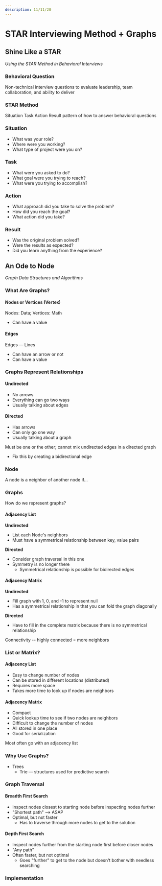 ```yaml
---
description: 11/11/20
---
```


# STAR Interviewing Method + Graphs

## Shine Like a STAR

_Using the STAR Method in Behavioral Interviews_

### Behavioral Question

Non-technical interview questions to evaluate leadership, team collaboration, and ability to deliver

### STAR Method

Situation Task Action Result pattern of how to answer behavioral questions

### Situation

* What was your role?
* Where were you working?
* What type of project were you on?

### Task

* What were you asked to do?
* What goal were you trying to reach?
* What were you trying to accomplish?

### Action

* What approach did you take to solve the problem?
* How did you reach the goal?
* What action did you take?

### Result

* Was the original problem solved?
* Were the results as expected?
* Did you learn anything from the experience?

## An Ode to Node

_Graph Data Structures and Algorithms_

### What Are Graphs?

#### Nodes or Vertices \(Vertex\)

Nodes: Data; Vertices: Math

* Can have a value

#### Edges

Edges — Lines

* Can have an arrow or not
* Can have a value

### Graphs Represent Relationships

#### Undirected

* No arrows
* Everything can go two ways
* Usually talking about edges

#### Directed

* Has arrows
* Can only go one way
* Usually talking about a graph

Must be one or the other; cannot mix undirected edges in a directed graph

* Fix this by creating a bidirectional edge

### Node

A node is a neighbor of another node if...

### Graphs

How do we represent graphs?

#### Adjacency List

**Undirected**

* List each Node's neighbors
* Must have a symmetrical relationship between key, value pairs

**Directed**

* Consider graph traversal in this one
* Symmetry is no longer there
  * Symmetrical relationship is possible for bidirected edges

#### Adjacency Matrix

**Undirected**

* Fill graph with 1, 0, and -1 to represent null
* Has a symmetrical relationship in that you can fold the graph diagonally

**Directed**

* Have to fill in the complete matrix because there is no symmetrical relationship

Connectivity -- highly connected = more neighbors

### List or Matrix?

#### Adjacency List

* Easy to change number of nodes
* Can be stored in different locations \(distributed\)
* Requires more space
* Takes more time to look up if nodes are neighbors

#### Adjacency Matrix

* Compact
* Quick lookup time to see if two nodes are neighbors
* Difficult to change the number of nodes
* All stored in one place
* Good for serialization

Most often go with an adjacency list

### Why Use Graphs?

* Trees
  * Trie — structures used for predictive search

### Graph Traversal

#### Breadth First Search

* Inspect nodes closest to starting node before inspecting nodes further
* "Shortest path" --&gt; ASAP
* Optimal, but not faster
  * Has to traverse through more nodes to get to the solution

#### Depth First Search

* Inspect nodes further from the starting node first before closer nodes
* "Any path"
* Often faster, but not optimal
  * Goes "further" to get to the node but doesn't bother with needless searching

### Implementation




